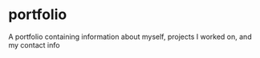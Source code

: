 # portfolio

A portfolio containing information about myself, projects I worked on, and my contact info
